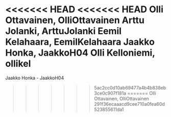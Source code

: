 <<<<<<< HEAD
<<<<<<< HEAD
Olli Ottavainen, OlliOttavainen
Arttu Jolanki, ArttuJolanki
Eemil Kelahaara, EemilKelahaara
Jaakko Honka, JaakkoH04
Olli Kelloniemi, ollikel
=======
Jaakko Honka - JaakkoH04
>>>>>>> 5ac2cc0d10ab69477a4b4b838eb3ce0c907f181a
=======
Olli Ottavainen, OlliOttavainen
>>>>>>> 291f36ecaaacd9cee710a0fea60d523855611da1
